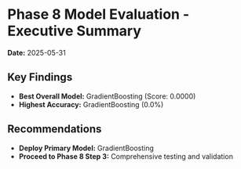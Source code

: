 # Phase 8 Model Evaluation - Executive Summary

**Date:** 2025-05-31

## Key Findings

- **Best Overall Model:** GradientBoosting (Score: 0.0000)
- **Highest Accuracy:** GradientBoosting (0.0%)

## Recommendations

- **Deploy Primary Model:** GradientBoosting
- **Proceed to Phase 8 Step 3:** Comprehensive testing and validation
